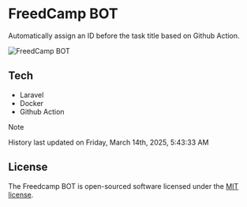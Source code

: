 # FreedCamp BOT

Automatically assign an ID before the task title based on Github Action.

![FreedCamp BOT](https://repository-images.githubusercontent.com/737932867/7d34798b-2680-471c-b089-a78a718d3d6a)

## Tech

- Laravel
- Docker
- Github Action

> [!NOTE]  
> History last updated on Friday, March 14th, 2025, 5:43:33 AM

## License

The Freedcamp BOT is open-sourced software licensed under the [MIT license](https://opensource.org/licenses/MIT).
